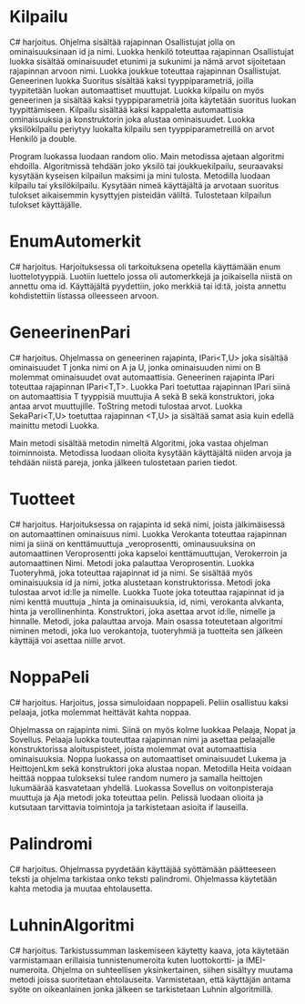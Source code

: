 # Kilpailu
C# harjoitus. Ohjelma sisältää rajapinnan Osallistujat jolla on ominaisuuksinaan id ja nimi. Luokka henkilö toteuttaa rajapinnan Osallistujat luokka sisältää ominaisuudet etunimi ja sukunimi ja nämä arvot sijoitetaan rajapinnan arvoon nimi. Luokka joukkue toteuttaa rajapinnan Osallistujat. Geneerinen luokka Suoritus sisältää kaksi tyyppiparametriä, joilla tyypitetään luokan automaattiset muuttujat. Luokka kilpailu on myös geneerinen ja sisältää kaksi tyyppiparametriä joita käytetään suoritus luokan tyypittämiseen. Kilpailu sisältää kaksi kappaletta automaattisia ominaisuuksia ja konstruktorin joka alustaa ominaisuudet. Luokka yksilökilpailu periytyy luokalta kilpailu sen tyyppiparametreillä on arvot Henkilö ja double. 

Program luokassa luodaan random olio. Main metodissa ajetaan algoritmi ehdoilla. Algoritmissä tehdään joko yksilö tai joukkuekilpailu, seuraavaksi kysytään kyseisen kilpailun maksimi ja mini tulosta. Metodilla luodaan kilpailu tai yksilökilpailu. Kysytään nimeä käyttäjältä ja arvotaan suoritus tulokset aikaisemmin kysyttyjen pisteidän väliltä. Tulostetaan kilpailun tulokset käyttäjälle. 

# EnumAutomerkit
C# harjoitus. Harjoituksessa oli tarkoituksena opetella käyttämään enum luottelotyyppiä. Luotiin luettelo jossa oli automerkkejä ja joikaisella niistä on annettu oma id. Käyttäjältä pyydettiin, joko merkkiä
tai id:tä, joista annettu kohdistettiin listassa olleesseen arvoon.

# GeneerinenPari
C# harjoitus. Ohjelmassa on geneerinen rajapinta, IPari<T,U> joka sisältää ominaisuudet T jonka nimi on A ja U, jonka ominaisuuden nimi on B molemmat ominaisuudet ovat automaattisia. Geneerinen rajapinta IPari<T> toteuttaa rajapinnan IPari<T,T>. Luokka Pari<T> toetuttaa rajapinnan IPari<T> siinä on automaattisia T tyyppisiä muuttujia A sekä B sekä konstruktori, joka antaa arvot muuttujille. ToString metodi tulostaa arvot. Luokka SekaPari<T,U> toetuttaa rajapinnan <T,U> ja sisältää samat asia kuin edellä mainittu metodi Luokka. 
  
  Main metodi sisältää metodin nimeltä Algoritmi, joka vastaa ohjelman toiminnoista. Metodissa luodaan olioita kysytään käyttäjältä niiden arvoja ja tehdään niistä pareja, jonka jälkeen tulostetaan parien tiedot.

# Tuotteet
C# harjoitus. Harjoituksessa on rajapinta id sekä nimi, joista jälkimäisessä on automaattinen ominaisuus nimi. 
Luokka Verokanta toteuttaa rajapinnan nimi ja siinä on kenttämuuttuja _veroprosentti, ominausuuksina on automaattinen Veroprosentti joka kapseloi kenttämuuttujan, 
Verokerroin ja automaattinen Nimi. Metodi joka palauttaa Veroprosentin. Luokka Tuoteryhmä, joka toteuttaa rajapinnat id ja nimi. Se sisältää myös ominaisuuksia id ja nimi, 
jotka alustetaan konstruktorissa. Metodi joka tulostaa arvot id:lle ja nimelle. Luokka Tuote joka toteuttaa rajapinnat id ja nimi kenttä muuttuja _hinta ja ominaisuuksia,
id, nimi, verokanta alvkanta, hinta ja verollinenhinta. Konstruktori, joka asettaa arvot id:lle, nimelle ja hinnalle. Metodi, joka palauttaa arvoja.
Main osassa toteutetaan algoritmi niminen metodi, joka luo verokantoja, tuoteryhmiä ja tuotteita sen jälkeen käyttäjä voi asettaa niille arvot.

# NoppaPeli
C# harjoitus. Harjoitus, jossa simuloidaan noppapeli. Peliin osallistuu kaksi pelaaja, jotka molemmat heittävät kahta noppaa.

Ohjelmassa on rajapinta nimi. Siinä on myös kolme luokkaa Pelaaja, Nopat ja Sovellus. Pelaaja luokka touteuttaa rajapinnan nimi ja asettaa pelaajalle konstruktorissa aloituspisteet, joista molemmat ovat automaattisia ominaisuuksia. Noppa luokassa on automaattiset ominaisuudet Lukema ja HeittojenLkm sekä konstruktori joka alustaa nopan. Metodilla Heita voidaan heittää noppaa tulokseksi tulee random numero ja samalla heittojen lukumäärää kasvatetaan yhdellä. Luokassa Sovellus on voitonpisteraja muuttuja ja Aja metodi joka toteuttaa pelin. Pelissä luodaan olioita ja kutsutaan tarvittavia toimintoja ja tarkistetaan asioita if lauseilla.

# Palindromi
C# harjoitus. Ohjelmassa pyydetään käyttäjää syöttämään päätteeseen teksti ja ohjelma tarkistaa onko teksti palindromi. Ohjelmassa käytetään kahta metodia ja muutaa ehtolausetta. 

# LuhninAlgoritmi
C# harjoitus. Tarkistussumman laskemiseen käytetty kaava, jota käytetään varmistamaan erillaisia tunnistenumeroita
kuten luottokortti- ja IMEI-numeroita. Ohjelma on suhteellisen yksinkertainen, siihen sisältyy muutama metodi
joissa suoritetaan ehtolauseita. Varmistetaan, että käyttäjän antama syöte on oikeanlainen jonka jälkeen se
tarkistetaan Luhnin algoritmillä. 
